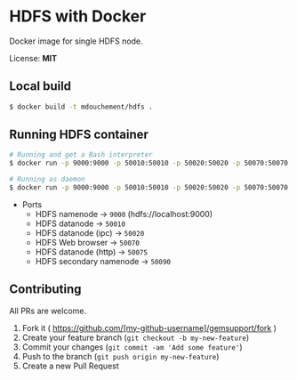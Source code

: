 # HDFS with Docker

Docker image for single HDFS node.

License: **MIT**

## Local build
```sh
$ docker build -t mdouchement/hdfs .
```

## Running HDFS container

```sh
# Running and get a Bash interpreter
$ docker run -p 9000:9000 -p 50010:50010 -p 50020:50020 -p 50070:50070 -p 50075:50075 -it mdouchement/hdfs

# Running as daemon
$ docker run -p 9000:9000 -p 50010:50010 -p 50020:50020 -p 50070:50070 -p 50075:50075 -d mdouchement/hdfs
```

- Ports
  - HDFS namenode -> `9000` (hdfs://localhost:9000)
  - HDFS datanode -> `50010`
  - HDFS datanode (ipc) -> `50020`
  - HDFS Web browser -> `50070`
  - HDFS datanode (http) -> `50075`
  - HDFS secondary namenode -> `50090`


## Contributing

All PRs are welcome.

1. Fork it ( https://github.com/[my-github-username]/gemsupport/fork )
2. Create your feature branch (`git checkout -b my-new-feature`)
3. Commit your changes (`git commit -am 'Add some feature'`)
4. Push to the branch (`git push origin my-new-feature`)
5. Create a new Pull Request
